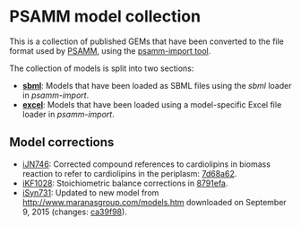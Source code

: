PSAMM model collection
======================

This is a collection of published GEMs that have been converted to the file
format used by [PSAMM](https://github.com/zhanglab/psamm), using the
[psamm-import tool](https://github.com/zhanglab/psamm-import).

The collection of models is split into two sections:

- [**sbml**](sbml): Models that have been loaded as SBML files using the _sbml_
  loader in _psamm-import_.
- [**excel**](excel): Models that have been loaded using a model-specific Excel
  file loader in _psamm-import_.

Model corrections
-----------------

- [iJN746](sbml/iJN746): Corrected compound references to cardiolipins in biomass reaction
  to refer to cardiolipins in the periplasm:
  [7d68a62](https://github.com/zhanglab/psamm-model-collection/commit/7d68a6236faf5835229971cbc84cc2eab36ca1fa).
- [iKF1028](sbml/iKF1028): Stoichiometric balance corrections in
  [8791efa](https://github.com/zhanglab/psamm-model-collection/commit/8791efa58d0b01a06384b03ce11a6fcbc03fe8c3).
- [iSyn731](sbml/iSyn731): Updated to new model from http://www.maranasgroup.com/models.htm
  downloaded on September 9, 2015 (changes:
  [ca39f98](https://github.com/zhanglab/psamm-model-collection/commit/ca39f98172275718bdbc369c53015b71aec91e70)).
